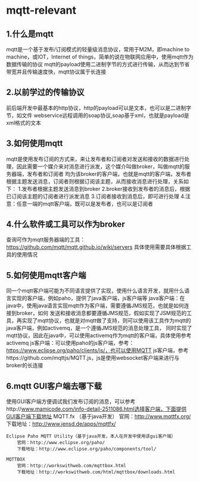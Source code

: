 # mqtt-relevant
## 1.什么是mqtt
mqtt是一个基于发布/订阅模式的轻量级消息协议，常用于M2M，即machine to machine，或IOT，Internet of things，简单的说在物联网应用中，使用mqtt作为数据传输的协议
mqtt的payload使用二进制字节的方式进行传输，从而达到节省带宽并且传输速度快，mqtt协议属于长连接

## 2.以前学过的传输协议
前后端开发中最基本的http协议，http的payload可以是文本，也可以是二进制字节，如文件
webservice远程调用的soap协议,soap基于xml，也就是payload是xml格式的文本

## 3.如何使用mqtt
mqtt是使用发布订阅的方式来，来让发布者和订阅者对发送和接收的数据进行处理，因此需要一个媒介来对消息进行派发，这个媒介叫做broker，叫做mqtt的服务器端，发布者和订阅者
均为该broker的客户端，也就是mqtt的客户端，发布者根据主题发送消息，订阅者则根据订阅该主题，从而接收消息进行处理，关系如下：
	1.发布者根据主题发送消息到broker
	2.broker接收到发布者的消息后，根据已订阅该主题的订阅者进行派发消息
	3.订阅者接收到消息后，即可进行处理
	4.注意：任意一端的mqtt客户端，既可以是发布者，也可以是订阅者

## 4.什么软件或工具可以作为broker
查询可作为mqtt服务器端的工具：https://github.com/mqtt/mqtt.github.io/wiki/servers
具体使用需要具体根据工具的使用情况

## 5.如何使用mqtt客户端
同一个mqtt客户端可能为不同语言提供了实现，使用什么语言开发，就用什么语言实现的客户端，例如paho，提供了java客户端，js客户端等
	java客户端：在java中，使用java语言实现mqtt作为客户端，需要遵循JMS规范，也就是如何连接到broker，如何
发送和接收消息都要遵循JMS规范，假如实现了JSM规范的工具，再实现了mqtt协议，也就是对mqtt做了支持，则可以使用该工具作为mqtt的java客户端，例如activemq，是一个遵循JMS规范的消息处理工具，
同时实现了mqtt协议，因此在java中，可以使用activemq作为mqtt的客户端，具体使用参考activemq
	js客户端：可以使用paho的js客户端，参考：https://www.eclipse.org/paho/clients/js/，也可以使用MQTT js客户端，参考https://github.com/mqttjs/MQTT.js，js是使用websocket客户端来进行与broker的长连接

## 6.mqtt GUI客户端去哪下载
使用GUI客户端方便调试我们发布订阅的消息，可以参考http://www.mamicode.com/info-detail-2511086.html选择客户端，下面提供GUI客户端下载地址
	MQTT.fx （基于java开发）
		官网：http://www.mqttfx.org/
		下载地址：http://www.jensd.de/apps/mqttfx/
		
	Eclipse Paho MQTT Utility（基于java开发，本人在开发中使用该gui客户端）
		官网：http://www.eclipse.org/paho/
		下载地址：http://www.eclipse.org/paho/components/tool/

	MQTTBOX
		官网：http://workswithweb.com/mqttbox.html
		下载地址：http://workswithweb.com/html/mqttbox/downloads.html
